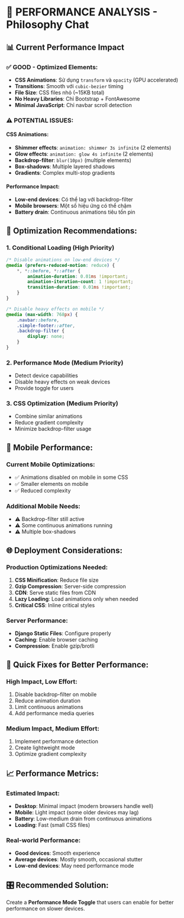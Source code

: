 # 🚀 PERFORMANCE ANALYSIS - Philosophy Chat

## 📊 Current Performance Impact

### ✅ **GOOD - Optimized Elements:**
- **CSS Animations**: Sử dụng `transform` và `opacity` (GPU accelerated)
- **Transitions**: Smooth với `cubic-bezier` timing
- **File Size**: CSS files nhỏ (~15KB total)
- **No Heavy Libraries**: Chỉ Bootstrap + FontAwesome
- **Minimal JavaScript**: Chỉ navbar scroll detection

### ⚠️ **POTENTIAL ISSUES:**

#### **CSS Animations:**
- **Shimmer effects**: `animation: shimmer 3s infinite` (2 elements)
- **Glow effects**: `animation: glow 4s infinite` (2 elements)
- **Backdrop-filter**: `blur(10px)` (multiple elements)
- **Box-shadows**: Multiple layered shadows
- **Gradients**: Complex multi-stop gradients

#### **Performance Impact:**
- **Low-end devices**: Có thể lag với backdrop-filter
- **Mobile browsers**: Một số hiệu ứng có thể chậm
- **Battery drain**: Continuous animations tiêu tốn pin

## 🎯 **Optimization Recommendations:**

### 1. **Conditional Loading** (High Priority)
```css
/* Disable animations on low-end devices */
@media (prefers-reduced-motion: reduce) {
    *, *::before, *::after {
        animation-duration: 0.01ms !important;
        animation-iteration-count: 1 !important;
        transition-duration: 0.01ms !important;
    }
}

/* Disable heavy effects on mobile */
@media (max-width: 768px) {
    .navbar::before,
    .simple-footer::after,
    .backdrop-filter {
        display: none;
    }
}
```

### 2. **Performance Mode** (Medium Priority)
- Detect device capabilities
- Disable heavy effects on weak devices
- Provide toggle for users

### 3. **CSS Optimization** (Medium Priority)
- Combine similar animations
- Reduce gradient complexity
- Minimize backdrop-filter usage

## 📱 **Mobile Performance:**

### **Current Mobile Optimizations:**
- ✅ Animations disabled on mobile in some CSS
- ✅ Smaller elements on mobile
- ✅ Reduced complexity

### **Additional Mobile Needs:**
- ⚠️ Backdrop-filter still active
- ⚠️ Some continuous animations running
- ⚠️ Multiple box-shadows

## 🌐 **Deployment Considerations:**

### **Production Optimizations Needed:**
1. **CSS Minification**: Reduce file size
2. **Gzip Compression**: Server-side compression
3. **CDN**: Serve static files from CDN
4. **Lazy Loading**: Load animations only when needed
5. **Critical CSS**: Inline critical styles

### **Server Performance:**
- **Django Static Files**: Configure properly
- **Caching**: Enable browser caching
- **Compression**: Enable gzip/brotli

## 🔧 **Quick Fixes for Better Performance:**

### **High Impact, Low Effort:**
1. Disable backdrop-filter on mobile
2. Reduce animation duration
3. Limit continuous animations
4. Add performance media queries

### **Medium Impact, Medium Effort:**
1. Implement performance detection
2. Create lightweight mode
3. Optimize gradient complexity

## 📈 **Performance Metrics:**

### **Estimated Impact:**
- **Desktop**: Minimal impact (modern browsers handle well)
- **Mobile**: Light impact (some older devices may lag)
- **Battery**: Low-medium drain from continuous animations
- **Loading**: Fast (small CSS files)

### **Real-world Performance:**
- **Good devices**: Smooth experience
- **Average devices**: Mostly smooth, occasional stutter
- **Low-end devices**: May need performance mode

## 🎛️ **Recommended Solution:**
Create a **Performance Mode Toggle** that users can enable for better performance on slower devices.